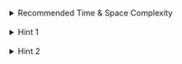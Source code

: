 <br>
<details class="hint-accordion">  
    <summary>Recommended Time & Space Complexity</summary>
    <p>
    You should aim for a solution with <code>O(n)</code> time and <code>O(n)</code> space, where <code>n</code> is the number of nodes in the tree.
    </p>
</details>

<br>
<details class="hint-accordion">  
    <summary>Hint 1</summary>
    <p>
    A brute force solution would involve traversing every node and checking whether the tree rooted at each node is balanced by computing the heights of its left and right subtrees. This approach would result in an <code>O(n^2)</code> solution. Can you think of a more efficient way? Perhaps you could avoid repeatedly computing the heights for every node by determining balance and height in a single traversal.
    </p>
</details>

<br>
<details class="hint-accordion">  
    <summary>Hint 2</summary>
    <p>
    We can use the Depth First Search (DFS) algorithm to compute the heights at each node. While calculating the heights of the left and right subtrees, we also check if the tree rooted at the current node is balanced. If <code>leftHeight - rightHeight > 1</code>, we update a global variable, such as <code>isBalanced = False</code>. After traversing all the nodes, the value of <code>isBalanced</code> indicates whether the entire tree is balanced or not.
    </p>
</details>